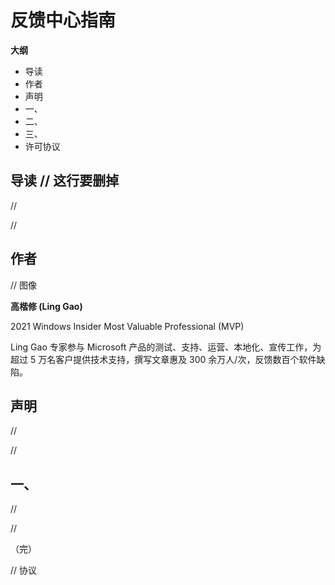 # 反馈中心指南

**大纲**

- 导读
- 作者
- 声明
- 一、
- 二、
- 三、
- 许可协议

## 导读 // 这行要删掉

//

//

## 作者

// 图像

**高楷修 (Ling Gao)**

2021 Windows Insider Most Valuable Professional (MVP)

Ling Gao 专家参与 Microsoft 产品的测试、支持、运营、本地化、宣传工作，为超过 5 万名客户提供技术支持，撰写文章惠及 300 余万人/次，反馈数百个软件缺陷。

## 声明

//

//

## 一、

//

//

（完）

// 协议

